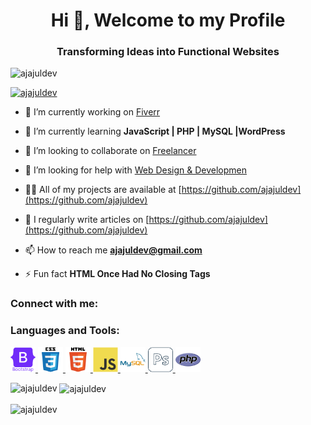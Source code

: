 <h1 align="center">Hi 👋, Welcome to my Profile </h1>
<h3 align="center">Transforming Ideas into Functional Websites</h3>

<p align="left"> <img src="https://komarev.com/ghpvc/?username=ajajuldev&label=Profile%20views&color=0e75b6&style=flat" alt="ajajuldev" /> </p>

<p align="left"> <a href="https://github.com/ryo-ma/github-profile-trophy"><img src="https://github-profile-trophy.vercel.app/?username=ajajuldev" alt="ajajuldev" /></a> </p>

- 🔭 I’m currently working on [Fiverr](https://www.fiverr.com/ajajulseo)

- 🌱 I’m currently learning **JavaScript | PHP | MySQL |WordPress**

- 👯 I’m looking to collaborate on [Freelancer](https://github.com/ajajuldev)

- 🤝 I’m looking for help with [Web Design & Developmen](https://github.com/ajajuldev)

- 👨‍💻 All of my projects are available at [https://github.com/ajajuldev](https://github.com/ajajuldev)

- 📝 I regularly write articles on [https://github.com/ajajuldev](https://github.com/ajajuldev)

- 📫 How to reach me **ajajuldev@gmail.com**

- ⚡ Fun fact **HTML Once Had No Closing Tags**

<h3 align="left">Connect with me:</h3>
<p align="left">
</p>

<h3 align="left">Languages and Tools:</h3>
<p align="left"> <a href="https://getbootstrap.com" target="_blank" rel="noreferrer"> <img src="https://raw.githubusercontent.com/devicons/devicon/master/icons/bootstrap/bootstrap-plain-wordmark.svg" alt="bootstrap" width="40" height="40"/> </a> <a href="https://www.w3schools.com/css/" target="_blank" rel="noreferrer"> <img src="https://raw.githubusercontent.com/devicons/devicon/master/icons/css3/css3-original-wordmark.svg" alt="css3" width="40" height="40"/> </a> <a href="https://www.w3.org/html/" target="_blank" rel="noreferrer"> <img src="https://raw.githubusercontent.com/devicons/devicon/master/icons/html5/html5-original-wordmark.svg" alt="html5" width="40" height="40"/> </a> <a href="https://developer.mozilla.org/en-US/docs/Web/JavaScript" target="_blank" rel="noreferrer"> <img src="https://raw.githubusercontent.com/devicons/devicon/master/icons/javascript/javascript-original.svg" alt="javascript" width="40" height="40"/> </a> <a href="https://www.mysql.com/" target="_blank" rel="noreferrer"> <img src="https://raw.githubusercontent.com/devicons/devicon/master/icons/mysql/mysql-original-wordmark.svg" alt="mysql" width="40" height="40"/> </a> <a href="https://www.photoshop.com/en" target="_blank" rel="noreferrer"> <img src="https://raw.githubusercontent.com/devicons/devicon/master/icons/photoshop/photoshop-line.svg" alt="photoshop" width="40" height="40"/> </a> <a href="https://www.php.net" target="_blank" rel="noreferrer"> <img src="https://raw.githubusercontent.com/devicons/devicon/master/icons/php/php-original.svg" alt="php" width="40" height="40"/> </a> </p>

<p><img align="left" src="https://github-readme-stats.vercel.app/api/top-langs?username=ajajuldev&show_icons=true&locale=en&layout=compact" alt="ajajuldev" /></p>

<p>&nbsp;<img align="center" src="https://github-readme-stats.vercel.app/api?username=ajajuldev&show_icons=true&locale=en" alt="ajajuldev" /></p>

<p><img align="center" src="https://github-readme-streak-stats.herokuapp.com/?user=ajajuldev&" alt="ajajuldev" /></p>
